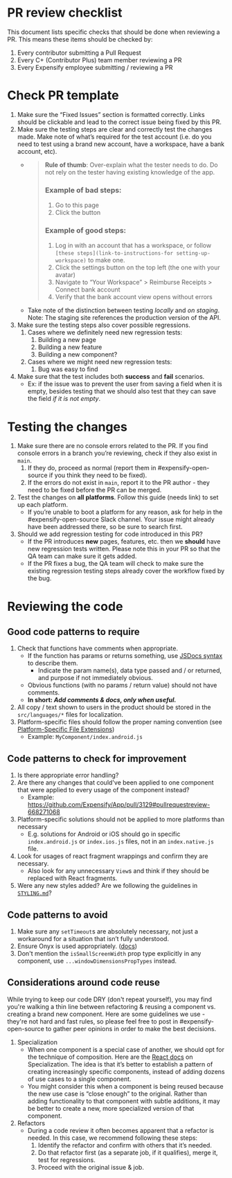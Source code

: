 # PR review checklist

This document lists specific checks that should be done when reviewing a PR. This means these items should be checked by:
1. Every contributor submitting a Pull Request
2. Every C+ (Contributor Plus) team member reviewing a PR
3. Every Expensify employee submitting / reviewing a PR

# Check PR template

1. Make sure the “Fixed Issues” section is formatted correctly. Links should be clickable and lead to the correct issue being fixed by this PR.
2. Make sure the testing steps are clear and correctly test the changes made. Make note of what’s required for the test account (i.e. do you need to test using a brand new account, have a workspace, have a bank account, etc).
    - > **Rule of thumb**: Over-explain what the tester needs to do. Do not rely on the tester having existing knowledge of the app.
      > 
      > ### Example of bad steps:
      >
	  >	1. Go to this page
	  >	2. Click the button
      >
      > ### Example of good steps:
      >
      > 1. Log in with an account that has a workspace, or follow `[these steps](link-to-instructions-for setting-up-workspace)` to make one.
      > 2. Click the settings button on the top left (the one with your avatar)
      > 3. Navigate to “Your Workspace” > Reimburse Receipts > Connect bank account
      > 4. Verify that the bank account view opens without errors
      >
    - Take note of the distinction between testing _locally_ and _on staging_. Note: The staging site references the production version of the API.
3. Make sure the testing steps also cover possible regressions.
    1. Cases where we definitely need new regression tests:
        1. Building a new page
        2. Building a new feature
        3. Building a new component?
    2. Cases where we might need new regression tests:
        1. Bug was easy to find
4. Make sure that the test includes both **success** and **fail** scenarios.
    - Ex: if the issue was to prevent the user from saving a field when it is empty, besides testing that we should also test that they can save the field _if it is not empty_.

# Testing the changes

1. Make sure there are no console errors related to the PR. If you find console errors in a branch you’re reviewing, check if they also exist in `main`.
    1. If they do, proceed as normal (report them in #expensify-open-source if you think they need to be fixed).
    2. If the errors do not exist in `main`, report it to the PR author - they need to be fixed before the PR can be merged.
2. Test the changes on **all platforms**. Follow this guide (needs link) to set up each platform.
    - If you’re unable to boot a platform for any reason, ask for help in the #expensify-open-source Slack channel. Your issue might already have been addressed there, so be sure to search first.
3. Should we add regression testing for code introduced in this PR?
    - If the PR introduces **new** pages, features, etc. then we **should** have new regression tests written. Please note this in your PR so that the QA team can make sure it gets added.
    - If the PR fixes a bug, the QA team will check to make sure the existing regression testing steps already cover the workflow fixed by the bug.

# Reviewing the code

## Good code patterns to require

1. Check that functions have comments when appropriate.
    - If the function has params or returns something, use [JSDocs syntax]((https://github.com/Expensify/App/blob/main/STYLE.md#jsdocs)) to describe them.
        - Indicate the param name(s), data type passed and / or returned, and purpose if not immediately obvious.
    - Obvious functions (with no params / return value) should not have comments.
    - **In short: _Add comments & docs, only when useful._**
2. All copy / text shown to users in the product should be stored in the `src/languages/*` files for localization.
3. Platform-specific files should follow the proper naming convention (see [Platform-Specific File Extensions](https://github.com/expensify/app#platform-specific-file-extensions))
    - Example: `MyComponent/index.android.js`

## Code patterns to check for improvement

1. Is there appropriate error handling?
2. Are there any changes that could've been applied to one component that were applied to every usage of the component instead?
    - Example: https://github.com/Expensify/App/pull/3129#pullrequestreview-668271068
3. Platform-specific solutions should not be applied to more platforms than necessary
    - E.g. solutions for Android or iOS should go in specific `index.android.js` or `index.ios.js` files, not in an `index.native.js` file.
4. Look for usages of react fragment wrappings and confirm they are necessary.
    - Also look for any unnecessary `View`s and think if they should be replaced with React fragments.
5. Were any new styles added? Are we following the guidelines in [`STYLING.md`](./STYLING.md)?

## Code patterns to avoid

1. Make sure any `setTimeout`s are absolutely necessary, not just a workaround for a situation that isn’t fully understood.
2. Ensure Onyx is used appropriately. ([docs](https://github.com/expensify/react-native-onyx#merging-data))
3. Don't mention the `isSmallScreenWidth` prop type explicitly in any component, use `...windowDimensionsPropTypes` instead.

## Considerations around code reuse

While trying to keep our code DRY (don't repeat yourself), you may find you're walking a thin line between refactoring & reusing a component vs. creating a brand new component. Here are some guidelines we use - they're not hard and fast rules, so please feel free to post in #expensify-open-source to gather peer opinions in order to make the best decisions.

1. Specialization
    - When one component is a special case of another, we should opt for the technique of composition. Here are the [React docs](https://reactjs.org/docs/composition-vs-inheritance.html#specialization) on Specialization. The idea is that it’s better to establish a pattern of creating increasingly specific components, instead of adding dozens of use cases to a single component.
    - You might consider this when a component is being reused because the new use case is “close enough” to the original. Rather than adding functionality to that component with subtle additions, it may be better to create a new, more specialized version of that component.
1. Refactors
    - During a code review it often becomes apparent that a refactor is needed. In this case, we recommend following these steps:
        1. Identify the refactor and confirm with others that it’s needed.
        2. Do that refactor first (as a separate job, if it qualifies), merge it, test for regressions.
        3. Proceed with the original issue & job.
